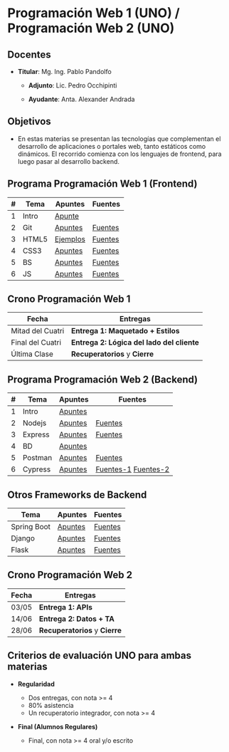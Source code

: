 # Programación Web 1 (UNO) / Programación Web 2 (UNO)

## Docentes

* **Titular**: Mg. Ing. Pablo Pandolfo

  * **Adjunto**: Lic. Pedro Occhipinti

  * **Ayudante**: Anta. Alexander Andrada

## Objetivos

* En estas materias se presentan las tecnologías que complementan el desarrollo de aplicaciones o portales web, tanto estáticos como dinámicos. El recorrido comienza con los lenguajes de frontend, para luego pasar al desarrollo backend.

## Programa Programación Web 1 (Frontend)

| # | Tema | Apuntes | Fuentes |
| -- | -- | -- | -- |
| 1 | Intro | [Apunte](doc/intro.md) | |
| 2 | Git | [Apuntes](doc/git.md) | [Fuentes](https://docs.github.com/es) |
| 3 | HTML5 | [Ejemplos](proy/proyectos_frontend/HTML/)| [Fuentes](https://developer.mozilla.org/es/docs/Web/HTML) |
| 4 | CSS3 | [Apuntes](doc/css3.md) | [Fuentes](https://developer.mozilla.org/es/docs/Web/CSS) |
| 5 | BS | [Apuntes](doc/bootstrap.md) | [Fuentes](https://getbootstrap.com) |
| 6 | JS | [Apuntes](doc/js.md) | [Fuentes](https://developer.mozilla.org/es/docs/Web/JavaScript/Reference) |

## Crono Programación Web 1

| Fecha | Entregas |
| -- | -- |
| Mitad del Cuatri | **Entrega 1: Maquetado + Estilos** |
| Final del Cuatri | **Entrega 2: Lógica del lado del cliente** |
| Última Clase | **Recuperatorios** y **Cierre** |

## Programa Programación Web 2 (Backend)

| # | Tema | Apuntes | Fuentes |
| -- | -- | -- | -- |
| 1 | Intro| [Apuntes](doc/intro2.md) | |
| 2 | Nodejs | [Apuntes](doc/nodejs.md) | [Fuentes](https://nodejs.org/) |
| 3 | Express | [Apuntes](doc/express.md) | [Fuentes](https://expressjs.com/es/) |
| 4 | BD | [Apuntes](doc/bd.md) | |
| 5 | Postman | [Apuntes](doc/postman.md) | [Fuentes](https://www.postman.com/) |
| 6 | Cypress | [Apuntes](doc/cypress.md) | [Fuentes-1](https://www.cypress.io/) [Fuentes-2](https://docs.cypress.io/guides/overview/why-cypress)|

## Otros Frameworks de Backend

| Tema | Apuntes | Fuentes |
| -- | -- | -- |
| Spring Boot | [Apuntes](doc/spring-boot.md) | [Fuentes](https://spring.io/projects/spring-boot) |
| Django | [Apuntes](doc/django.md) | [Fuentes](https://www.djangoproject.com) |
| Flask | [Apuntes](doc/flask.md) | [Fuentes](https://flask-es.readthedocs.io) |

## Crono Programación Web 2

| Fecha | Entregas |
| -- | -- |
| 03/05 | **Entrega 1: APIs** |
| 14/06 | **Entrega 2: Datos + TA** |
| 28/06 | **Recuperatorios** y **Cierre** |

## Criterios de evaluación UNO para ambas materias

* **Regularidad**
  * Dos entregas, con nota >= 4
  * 80% asistencia
  * Un recuperatorio integrador, con nota >= 4

* **Final (Alumnos Regulares)**
  * Final, con nota >= 4 oral y/o escrito
